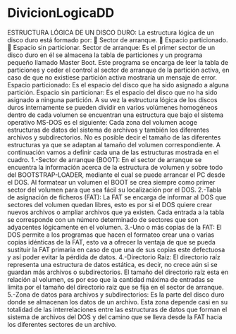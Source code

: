 # DivicionLogicaDD
ESTRUCTURA  LÓGICA DE UN DISCO DURO:
La estructura  lógica  de un disco duro está formado por:
	Sector de arranque.
	Espacio particionado.
	Espacio sin particionar.
Sector de arranque: Es el primer sector de un  disco duro en él se almacena la tabla de particiones y un  programa  pequeño llamado Master Boot. Este programa se encarga de  leer la tabla de particiones y ceder el control al sector de  arranque de la partición activa, en caso de que no  existiese partición activa mostraría un mensaje de  error.
Espacio particionado: Es el espacio del disco que  ha sido asignado a alguna partición.
Espacio sin particionar: Es el espacio del disco  que no ha sido asignado a ninguna partición.
A su vez la estructura lógica de los discos    duros internamente se pueden dividir en varios volúmenes    homogéneos dentro de cada volumen se    encuentran una estructura que bajo el sistema    operativo MS-DOS es el    siguiente:
Cada zona del volumen acoge estructuras de datos del  sistema de archivos y también los diferentes archivos y  subdirectorios. No es posible decir el tamaño de las  diferentes estructuras ya que se adaptan al tamaño del  volumen correspondiente.
A continuación vamos a definir cada una de las  estructuras mostrada en el cuadro.
1.-Sector de arranque (BOOT): En el sector de  arranque se encuentra la información acerca de la  estructura de volumen y sobre todo del BOOTSTRAP-LOADER, mediante  el cual se puede arrancar el PC desde el DOS. Al formatear un  volumen el BOOT se crea siempre como primer sector del volumen  para que sea fácil su localización por el  DOS.
2.-Tabla de asignación de ficheros (FAT): La FAT se encarga de informar al DOS que sectores del volumen  quedan libres, esto es por si el DOS quiere crear nuevos archivos  o ampliar archivos que ya existen. Cada entrada a la tabla se  corresponde con un número determinado de sectores que son  adyacentes lógicamente en el volumen.
3.-Uno o más copias de la FAT: El DOS  permite a los programas que  hacen el formateo crear una o varias copias idénticas de  la FAT, esto va a ofrecer la ventaja de que se pueda sustituir la  FAT primaria en caso de que una de sus copias este defectuosa y  así poder evitar la pérdida de datos.
4.-Directorio Raíz: El directorio  raíz representa una estructura de  datos estática,  es decir, no crece aún si se guardan más archivos o  subdirectorios. El tamaño del directorio raíz esta  en relación al volumen, es por eso que la cantidad  máxima de entradas se limita por el tamaño del  directorio raíz que se fija en el sector de  arranque.
5.-Zona de datos para archivos y subdirectorios: Es la parte del disco duro donde se almacenan los datos de un  archivo. Esta  zona depende casi en su totalidad de las interrelaciones entre  las estructuras de datos que forman el sistema de archivos del  DOS y del camino que se lleva desde la FAT hacia los diferentes  sectores de un archivo.

